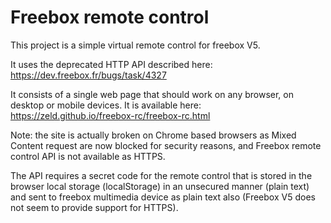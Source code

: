 # Freebox remote control

This project is a simple virtual remote control for freebox V5.

It uses the deprecated HTTP API described here: https://dev.freebox.fr/bugs/task/4327

It consists of a single web page that should work on any browser, on desktop or mobile devices. It is available here: https://zeld.github.io/freebox-rc/freebox-rc.html

Note: the site is actually broken on Chrome based browsers as Mixed Content request are now blocked for security reasons, and Freebox remote control API is not available as HTTPS.

The API requires a secret code for the remote control that is stored in the browser local storage (localStorage) in an unsecured manner (plain text) and sent to freebox multimedia device as plain text also (Freebox V5 does not seem to provide support for HTTPS).
